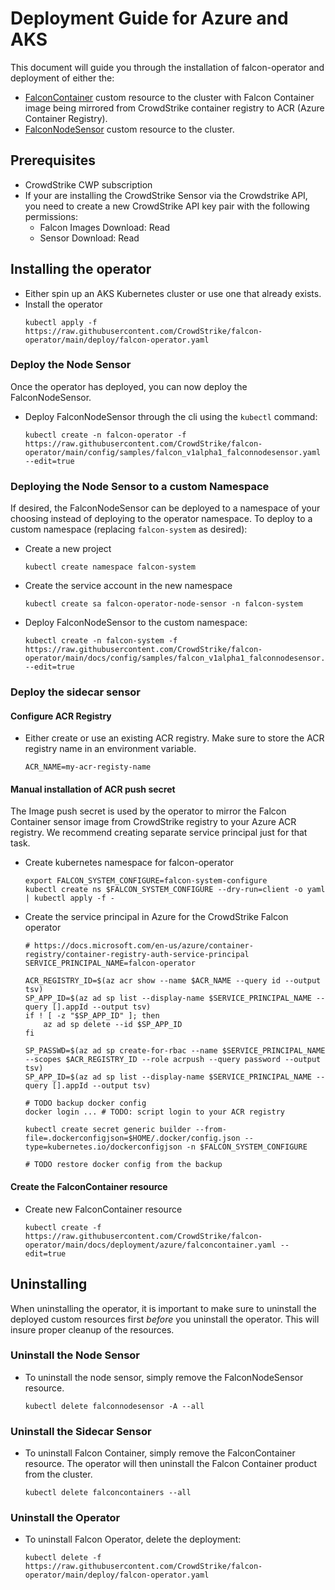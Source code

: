 # Deployment Guide for Azure and AKS
This document will guide you through the installation of falcon-operator and deployment of either the:
- [FalconContainer](../../cluster_resources/container/README.md) custom resource to the cluster with Falcon Container image being mirrored from CrowdStrike container registry to ACR (Azure Container Registry).
- [FalconNodeSensor](../../cluster_resources/node/README.md) custom resource to the cluster.

## Prerequisites

- CrowdStrike CWP subscription
- If your are installing the CrowdStrike Sensor via the Crowdstrike API, you need to create a new CrowdStrike API key pair with the following permissions:
  - Falcon Images Download: Read
  - Sensor Download: Read

## Installing the operator

- Either spin up an AKS Kubernetes cluster or use one that already exists.
- Install the operator
  ```
  kubectl apply -f https://raw.githubusercontent.com/CrowdStrike/falcon-operator/main/deploy/falcon-operator.yaml
  ```

### Deploy the Node Sensor

Once the operator has deployed, you can now deploy the FalconNodeSensor.

- Deploy FalconNodeSensor through the cli using the `kubectl` command:
  ```
  kubectl create -n falcon-operator -f https://raw.githubusercontent.com/CrowdStrike/falcon-operator/main/config/samples/falcon_v1alpha1_falconnodesensor.yaml --edit=true
  ```

### Deploying the Node Sensor to a custom Namespace

If desired, the FalconNodeSensor can be deployed to a namespace of your choosing instead of deploying to the operator namespace.
To deploy to a custom namespace (replacing `falcon-system` as desired):

- Create a new project
  ```
  kubectl create namespace falcon-system
  ```

- Create the service account in the new namespace
  ```
  kubectl create sa falcon-operator-node-sensor -n falcon-system
  ```

- Deploy FalconNodeSensor to the custom namespace:
  ```
  kubectl create -n falcon-system -f https://raw.githubusercontent.com/CrowdStrike/falcon-operator/main/docs/config/samples/falcon_v1alpha1_falconnodesensor.yaml --edit=true
  ```

### Deploy the sidecar sensor
#### Configure ACR Registry

- Either create or use an existing ACR registry. Make sure to store the ACR registry name in an environment variable.
  ```
  ACR_NAME=my-acr-registy-name
  ```

#### Manual installation of ACR push secret

The Image push secret is used by the operator to mirror the Falcon Container sensor image from CrowdStrike registry to your Azure ACR registry. We recommend creating separate service principal just for that task.

- Create kubernetes namespace for falcon-operator

  ```
  export FALCON_SYSTEM_CONFIGURE=falcon-system-configure
  kubectl create ns $FALCON_SYSTEM_CONFIGURE --dry-run=client -o yaml | kubectl apply -f -
  ```

- Create the service principal in Azure for the CrowdStrike Falcon operator
  ```
  # https://docs.microsoft.com/en-us/azure/container-registry/container-registry-auth-service-principal
  SERVICE_PRINCIPAL_NAME=falcon-operator

  ACR_REGISTRY_ID=$(az acr show --name $ACR_NAME --query id --output tsv)
  SP_APP_ID=$(az ad sp list --display-name $SERVICE_PRINCIPAL_NAME --query [].appId --output tsv)
  if ! [ -z "$SP_APP_ID" ]; then
      az ad sp delete --id $SP_APP_ID
  fi

  SP_PASSWD=$(az ad sp create-for-rbac --name $SERVICE_PRINCIPAL_NAME --scopes $ACR_REGISTRY_ID --role acrpush --query password --output tsv)
  SP_APP_ID=$(az ad sp list --display-name $SERVICE_PRINCIPAL_NAME --query [].appId --output tsv)

  # TODO backup docker config
  docker login ... # TODO: script login to your ACR registry

  kubectl create secret generic builder --from-file=.dockerconfigjson=$HOME/.docker/config.json --type=kubernetes.io/dockerconfigjson -n $FALCON_SYSTEM_CONFIGURE

  # TODO restore docker config from the backup
  ```

#### Create the FalconContainer resource

- Create new FalconContainer resource
  ```
  kubectl create -f https://raw.githubusercontent.com/CrowdStrike/falcon-operator/main/docs/deployment/azure/falconcontainer.yaml --edit=true
  ```

## Uninstalling

When uninstalling the operator, it is important to make sure to uninstall the deployed custom resources first *before* you uninstall the operator.
This will insure proper cleanup of the resources.

### Uninstall the Node Sensor

- To uninstall the node sensor, simply remove the FalconNodeSensor resource.
  ```
  kubectl delete falconnodesensor -A --all
  ```

### Uninstall the Sidecar Sensor

- To uninstall Falcon Container, simply remove the FalconContainer resource. The operator will then uninstall the Falcon Container product from the cluster.
  ```
  kubectl delete falconcontainers --all
  ```

### Uninstall the Operator

- To uninstall Falcon Operator, delete the deployment:
  ```
  kubectl delete -f https://raw.githubusercontent.com/CrowdStrike/falcon-operator/main/deploy/falcon-operator.yaml
  ```